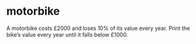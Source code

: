# motorbike
A motorbike costs £2000 and loses 10% of its value every year. Print the bike’s value every year until it falls below £1000.
